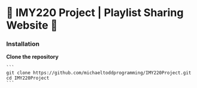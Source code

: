 # 🎵 IMY220 Project | Playlist Sharing Website 🎵

### Installation

**Clone the repository**

    ```
    git clone https://github.com/michaeltoddprogramming/IMY220Project.git
    cd IMY220Project
    ```




